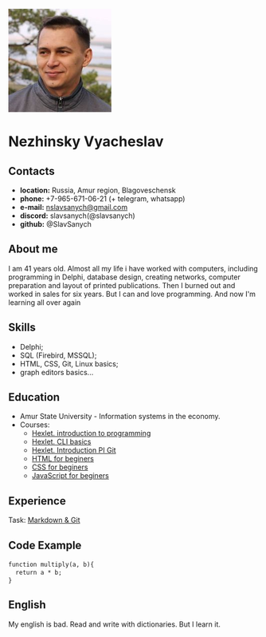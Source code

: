 ![My photo](/ava.jpg)
# Nezhinsky Vyacheslav

## Contacts
- **location:** Russia, Amur region, Blagoveschensk
- **phone:** +7-965-671-06-21  (+ telegram, whatsapp)
- **e-mail:** nslavsanych@gmail.com
- **discord:** slavsanych(@slavsanych)
- **github:** @SlavSanych 

## About me
I am 41 years old. Almost all my life i have worked with computers, including programming in Delphi, database design, creating networks, computer preparation and layout of printed publications. Then I burned out and worked in sales for six years. But I can and love programming. And now I'm learning all over again

## Skills
- Delphi;
- SQL (Firebird, MSSQL);
- HTML, CSS, Git, Linux basics;
- graph editors basics...

## Education
- Amur State University - Information systems in the economy.
- Courses:
  * [Hexlet. introduction to programming](https://ru.hexlet.io/courses/introduction_to_programming)
  * [Hexlet. CLI basics](https://ru.hexlet.io/courses/cli-basics)
  * [Hexlet. Introduction РІ Git](https://ru.hexlet.io/courses/intro_to_git)
  * [HTML for beginers](https://ru.code-basics.com/languages/html)
  * [CSS for beginers](https://ru.code-basics.com/languages/css)
  * [JavaScript for beginers](https://ru.code-basics.com/languages/javascript)

## Experience
Task: [Markdown & Git](https://slavsanych.github.io/rsschool-cv/cv) 
 
## Code Example
```
function multiply(a, b){
  return a * b;
}
```

## English
My english is bad. Read and write with dictionaries. But I learn it.
